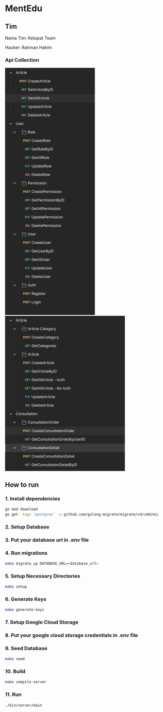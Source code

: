 # MentEdu

## Tim
Nama Tim: Ketupat Team

Hacker: Rahman Hakim

### Api Collection
![img.png](assets/img.png)
![img.png](assets/img2.png)

## How to run
### 1. Install dependencies
```bash
go mod download
go get -tags 'postgres' -u github.com/golang-migrate/migrate/v4/cmd/migrate
```

### 2. Setup Database

### 3. Put your database url in .env file

### 4. Run migrations
```bash
make migrate_up DATABASE_URL=<database_url>
```

### 5. Setup Necessary Directories
```bash
make setup
```

### 6. Generate Keys
```bash
make generate-keys
```

### 7. Setup Google Cloud Storage

### 8. Put your google cloud storage credentials in .env file

### 9. Seed Database
```bash
make seed
```

### 10. Build
```bash
make compile-server
```

### 11. Run
```bash
./bin/server/main
```
